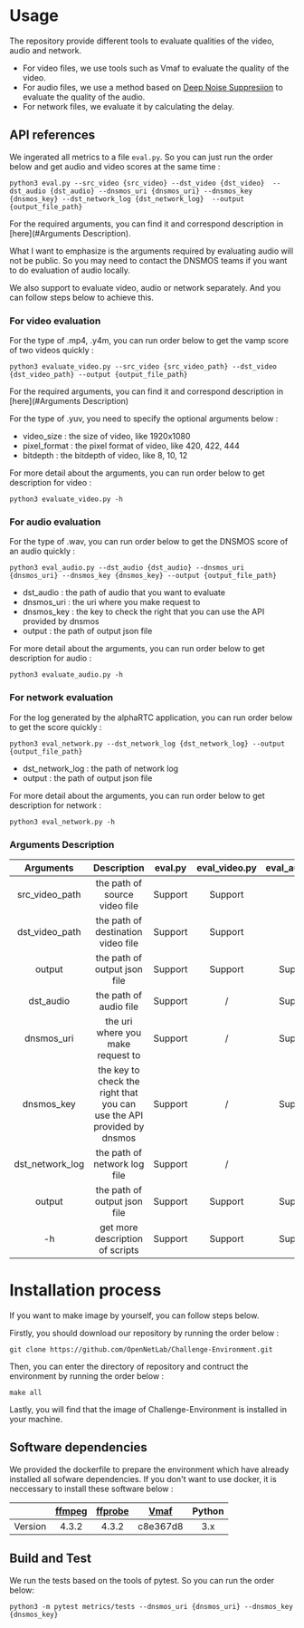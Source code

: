 # Usage

The repository provide different tools to evaluate qualities of the video, audio and network.

- For video files, we use tools such as Vmaf to evaluate the quality of the video.
- For audio files, we use a method based on [Deep Noise Suppresiion](https://github.com/microsoft/DNS-Challenge) to evaluate the quality of the audio.
- For network files, we evaluate it by calculating the delay.

## API references

We ingerated all metrics to a file `eval.py`. So you can just run the order below and get audio and video scores at the same time :

```shell
python3 eval.py --src_video {src_video} --dst_video {dst_video}  --dst_audio {dst_audio} --dnsmos_uri {dnsmos_uri} --dnsmos_key {dnsmos_key} --dst_network_log {dst_network_log}  --output {output_file_path}
```

For the required arguments, you can find it and correspond description in [here](#Arguments Description).

What I want to emphasize is the arguments required by evaluating audio will not be public. So you may need to contact the DNSMOS teams if you want to do evaluation of audio locally.

We also support to evaluate video, audio or network separately. And you can follow steps below to achieve this.

### For video evaluation

For the type of .mp4, .y4m, you can run order below to get the vamp score of two videos quickly :

```shell
python3 evaluate_video.py --src_video {src_video_path} --dst_video {dst_video_path} --output {output_file_path}
```

For the required arguments, you can find it and correspond description in [here](#Arguments Description)

For the type of .yuv, you need to specify the optional arguments below :

- video_size : the size of video, like 1920x1080
- pixel_format : the pixel format of video, like  420, 422, 444
- bitdepth : the bitdepth of video, like 8, 10, 12

For more detail about the arguments, you can run order below to get description for video :

```shell
python3 evaluate_video.py -h
```

### For audio evaluation

For the type of .wav, you can run order below to get the DNSMOS score of an audio quickly :

```shell
python3 eval_audio.py --dst_audio {dst_audio} --dnsmos_uri {dnsmos_uri} --dnsmos_key {dnsmos_key} --output {output_file_path}
```

- dst_audio : the path of audio that you want to evaluate
- dnsmos_uri : the uri where you make request to 
- dnsmos_key : the key to check the right that you can use the API provided by dnsmos
- output : the path of output json file

For more detail about the arguments, you can run order below to get description for audio :

```shell
python3 evaluate_audio.py -h
```

### For network evaluation

For the log generated by the alphaRTC application, you can run order below to get the score quickly :

```
python3 eval_network.py --dst_network_log {dst_network_log} --output {output_file_path}
```

- dst_network_log : the path of network log
- output : the path of output json file

For more detail about the arguments, you can run order below to get description for network :

```
python3 eval_network.py -h
```

### Arguments Description

|    Arguments    |                         Description                          | eval.py | eval_video.py | eval_audio.py | eval_network.py |
| :-------------: | :----------------------------------------------------------: | :-----: | :-----------: | :-----------: | --------------- |
| src_video_path  |                the path of source video file                 | Support |    Support    |       /       | /               |
| dst_video_path  |              the path of destination video file              | Support |    Support    |       /       | /               |
|     output      |                 the path of output json file                 | Support |    Support    |    Support    | Support         |
|    dst_audio    |                    the path of audio file                    | Support |       /       |    Support    | /               |
|   dnsmos_uri    |              the uri where you make request to               | Support |       /       |    Support    | /               |
|   dnsmos_key    | the key to check the right that you can use the API provided by dnsmos | Support |       /       |    Support    | /               |
| dst_network_log |                 the path of network log file                 | Support |       /       |       /       | Support         |
|     output      |                 the path of output json file                 | Support |    Support    |    Support    | Support         |
|       -h        |               get more description of scripts                | Support |    Support    |    Support    | Support         |

# Installation process

If you want to make image by yourself, you can follow steps below.

Firstly, you should download our repository by running the order below :

```shell
git clone https://github.com/OpenNetLab/Challenge-Environment.git
```

Then, you can enter the directory of repository and contruct the environment by running the order below :

```shell
make all
```

Lastly, you will find that the image of Challenge-Environment is installed in your machine.

## Software dependencies

We provided the dockerfile to prepare the environment which have already installed all sofware dependencies. If you don't want to use docker, it is neccessary to install these software below :

|         | [ffmpeg](https://github.com/FFmpeg/FFmpeg) | [ffprobe](https://ffmpeg.org/ffprobe.html) | [Vmaf](https://github.com/Netflix/vmaf) | Python |
| :-----: | :----------------------------------------: | :----------------------------------------: | :-------------------------------------: | :----: |
| Version |                   4.3.2                    |                   4.3.2                    |                c8e367d8                 |  3.x   |

## Build and Test

We run the tests based on the tools of pytest. So you can run the order below:
```shell
python3 -m pytest metrics/tests --dnsmos_uri {dnsmos_uri} --dnsmos_key {dnsmos_key}
```